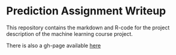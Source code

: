 # Prediction Assignment Writeup

This repository contains the markdown and R-code for the project description of the machine learning course project.

There is also a gh-page available [here](https://mydatasciencecourse.github.io/machine_learning/)